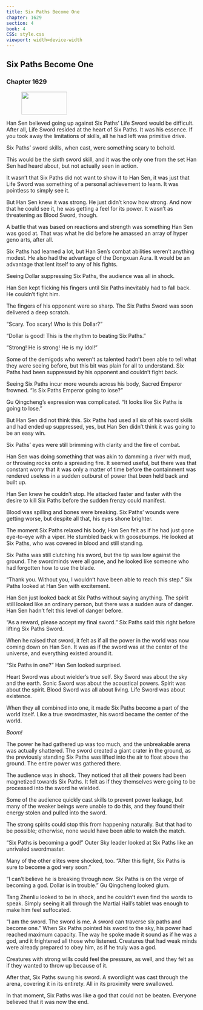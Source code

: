 ```yaml
---
title: Six Paths Become One
chapter: 1629
section: 4
book: 4
CSS: style.css
viewport: width=device-width
---
```


## Six Paths Become One

### Chapter 1629

<figure>
	<img src="../Images/gem.gif" alt="" id="gem" width="120" height="60" />
</figure>

Han Sen believed going up against Six Paths’ Life Sword would be difficult. After all, Life Sword resided at the heart of Six Paths. It was his essence. If you took away the limitations of skills, all he had left was primitive drive.

Six Paths’ sword skills, when cast, were something scary to behold.

This would be the sixth sword skill, and it was the only one from the set Han Sen had heard about, but not actually seen in action.

It wasn’t that Six Paths did not want to show it to Han Sen, it was just that Life Sword was something of a personal achievement to learn. It was pointless to simply see it.

But Han Sen knew it was strong. He just didn’t know how strong. And now that he could see it, he was getting a feel for its power. It wasn’t as threatening as Blood Sword, though.

A battle that was based on reactions and strength was something Han Sen was good at. That was what he did before he amassed an array of hyper geno arts, after all.

Six Paths had learned a lot, but Han Sen’s combat abilities weren’t anything modest. He also had the advantage of the Dongxuan Aura. It would be an advantage that lent itself to any of his fights.

Seeing Dollar suppressing Six Paths, the audience was all in shock.

Han Sen kept flicking his fingers until Six Paths inevitably had to fall back. He couldn’t fight him.

The fingers of his opponent were so sharp. The Six Paths Sword was soon delivered a deep scratch.

“Scary. Too scary! Who is this Dollar?”

“Dollar is good! This is the rhythm to beating Six Paths.”

“Strong! He is strong! He is my idol!”

Some of the demigods who weren’t as talented hadn’t been able to tell what they were seeing before, but this bit was plain for all to understand. Six Paths had been suppressed by his opponent and couldn’t fight back.

Seeing Six Paths incur more wounds across his body, Sacred Emperor frowned. “Is Six Paths Emperor going to lose?”

Gu Qingcheng’s expression was complicated. “It looks like Six Paths is going to lose.”

But Han Sen did not think this. Six Paths had used all six of his sword skills and had ended up suppressed, yes, but Han Sen didn’t think it was going to be an easy win.

Six Paths’ eyes were still brimming with clarity and the fire of combat.

Han Sen was doing something that was akin to damming a river with mud, or throwing rocks onto a spreading fire. It seemed useful, but there was that constant worry that it was only a matter of time before the containment was rendered useless in a sudden outburst of power that been held back and built up.

Han Sen knew he couldn’t stop. He attacked faster and faster with the desire to kill Six Paths before the sudden frenzy could manifest.

Blood was spilling and bones were breaking. Six Paths’ wounds were getting worse, but despite all that, his eyes shone brighter.

The moment Six Paths relaxed his body, Han Sen felt as if he had just gone eye-to-eye with a viper. He stumbled back with goosebumps. He looked at Six Paths, who was covered in blood and still standing.

Six Paths was still clutching his sword, but the tip was low against the ground. The swordminds were all gone, and he looked like someone who had forgotten how to use the blade.

“Thank you. Without you, I wouldn’t have been able to reach this step.” Six Paths looked at Han Sen with excitement.

Han Sen just looked back at Six Paths without saying anything. The spirit still looked like an ordinary person, but there was a sudden aura of danger. Han Sen hadn’t felt this level of danger before.

“As a reward, please accept my final sword.” Six Paths said this right before lifting Six Paths Sword.

When he raised that sword, it felt as if all the power in the world was now coming down on Han Sen. It was as if the sword was at the center of the universe, and everything existed around it.

“Six Paths in one?” Han Sen looked surprised.

Heart Sword was about wielder’s true self. Sky Sword was about the sky and the earth. Sonic Sword was about the acoustical powers. Spirit was about the spirit. Blood Sword was all about living. Life Sword was about existence.

When they all combined into one, it made Six Paths become a part of the world itself. Like a true swordmaster, his sword became the center of the world.

*Boom!*

The power he had gathered up was too much, and the unbreakable arena was actually shattered. The sword created a giant crater in the ground, as the previously standing Six Paths was lifted into the air to float above the ground. The entire power was gathered there.

The audience was in shock. They noticed that all their powers had been magnetized towards Six Paths. It felt as if they themselves were going to be processed into the sword he wielded.

Some of the audience quickly cast skills to prevent power leakage, but many of the weaker beings were unable to do this, and they found their energy stolen and pulled into the sword.

The strong spirits could stop this from happening naturally. But that had to be possible; otherwise, none would have been able to watch the match.

“Six Paths is becoming a god!” Outer Sky leader looked at Six Paths like an unrivaled swordmaster.

Many of the other elites were shocked, too. “After this fight, Six Paths is sure to become a god very soon.”

“I can’t believe he is breaking through now. Six Paths is on the verge of becoming a god. Dollar is in trouble.” Gu Qingcheng looked glum.

Tang Zhenliu looked to be in shock, and he couldn’t even find the words to speak. Simply seeing it all through the Martial Hall’s tablet was enough to make him feel suffocated.

“I am the sword. The sword is me. A sword can traverse six paths and become one.” When Six Paths pointed his sword to the sky, his power had reached maximum capacity. The way he spoke made it sound as if he was a god, and it frightened all those who listened. Creatures that had weak minds were already prepared to obey him, as if he truly was a god.

Creatures with strong wills could feel the pressure, as well, and they felt as if they wanted to throw up because of it.

After that, Six Paths swung his sword. A swordlight was cast through the arena, covering it in its entirety. All in its proximity were swallowed.

In that moment, Six Paths was like a god that could not be beaten. Everyone believed that it was now the end.